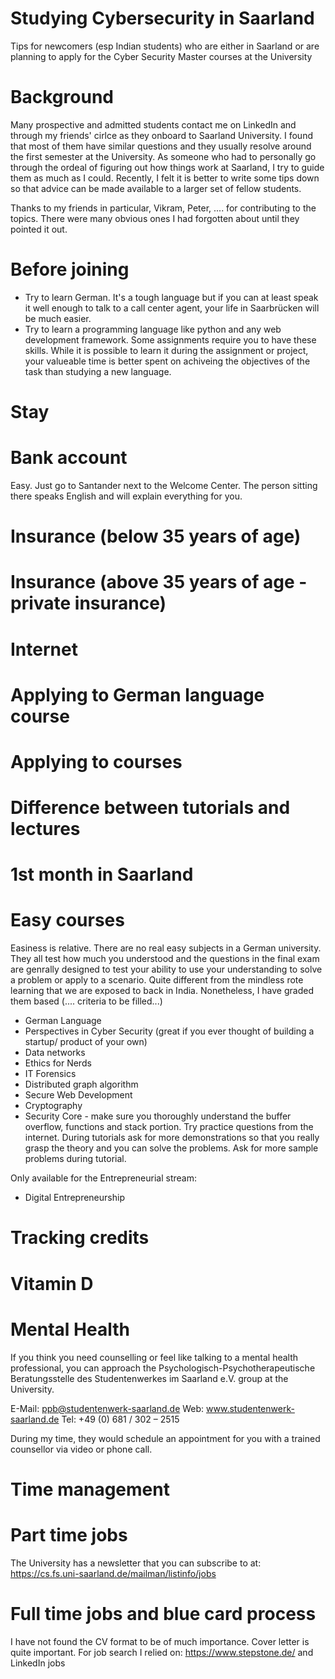# Studying Cybersecurity in Saarland

Tips for newcomers (esp Indian students) who are either in Saarland or are planning to apply for the Cyber Security Master courses at the University 

# Background
Many prospective and admitted students contact me on LinkedIn and through my friends' cirlce as they onboard to Saarland University. I found that most of them have similar questions and they usually resolve around the first semester at the University. As someone who had to personally go through the ordeal of figuring out how things work at Saarland, I try to guide them as much as I could. Recently, I felt it is better to write some tips down so that advice can be made available to a larger set of fellow students. 

Thanks to my friends in particular, Vikram, Peter, .... for contributing to the topics. There were many obvious ones I had forgotten about until they pointed it out. 

# Before joining 
- Try to learn German. It's a tough language but if you can at least speak it well enough to talk to a call center agent, your life in Saarbrücken will be much easier. 
- Try to learn a programming language like python and any web development framework. Some assignments require you to have these skills. While it is possible to learn it during the assignment or project, your valueable time is better spent on achiveing the objectives of the task than studying a new language. 

# Stay

# Bank account 
Easy. Just go to Santander next to the Welcome Center. The person sitting there speaks English and will explain everything for you. 
# Insurance (below 35 years of age) 

# Insurance (above 35 years of age - private insurance) 


# Internet 

# Applying to German language course  


# Applying to courses 

# Difference between tutorials and lectures 

# 1st month in Saarland 

# Easy courses 
Easiness is relative. There are no real easy subjects in a German university. They all test how much you understood and the questions in the final exam are genrally designed to test your ability to use your understanding to solve a problem or apply to a scenario. Quite different from the mindless rote learning that we are exposed to back in India. Nonetheless, I have graded them based (.... criteria to be filled...) 

* German Language
* Perspectives in Cyber Security (great if you ever thought of building a startup/ product of your own) 
* Data networks 
* Ethics for Nerds 
* IT Forensics
* Distributed graph algorithm 
* Secure Web Development
* Cryptography 
* Security Core - make sure you thoroughly understand the buffer overflow, functions and stack portion. Try practice questions from the internet. During tutorials ask for more demonstrations so that you really grasp the theory and you can solve the problems. Ask for more sample problems during tutorial. 

Only available for the Entrepreneurial stream: 

* Digital Entrepreneurship

# Tracking credits 

# Vitamin D 

# Mental Health 
If you think you need counselling or feel like talking to a mental health professional, you can approach the Psychologisch-Psychotherapeutische Beratungsstelle des Studentenwerkes im Saarland e.V. group at the University. 

E-Mail: ppb@studentenwerk-saarland.de
Web: www.studentenwerk-saarland.de
Tel: +49 (0) 681 / 302 – 2515

During my time, they would schedule an appointment for you with a trained counsellor via video or phone call.

# Time management 

# Part time jobs 
The University has a newsletter that you can subscribe to at: 
https://cs.fs.uni-saarland.de/mailman/listinfo/jobs


# Full time jobs and blue card process 

I have not found the CV format to be of much importance. Cover letter is quite important. For job search I relied on: 
https://www.stepstone.de/ and LinkedIn jobs 



